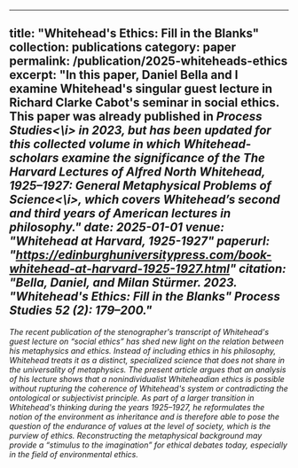 
---
title: "Whitehead's Ethics: Fill in the Blanks"
collection: publications
category: paper
permalink: /publication/2025-whiteheads-ethics
excerpt: "In this paper, Daniel Bella and I examine Whitehead's singular guest lecture in Richard Clarke Cabot's seminar in social ethics. This paper was already published in <i>Process Studies<\i> in 2023, but has been updated for this collected volume in which Whitehead-scholars examine the significance of the <i>The Harvard Lectures of Alfred North Whitehead, 1925–1927: General Metaphysical Problems of Science<\i>, which covers Whitehead’s second and third years of American lectures in philosophy."
date: 2025-01-01
venue: "Whitehead at Harvard, 1925-1927"
paperurl: "https://edinburghuniversitypress.com/book-whitehead-at-harvard-1925-1927.html"
citation: "Bella, Daniel, and Milan Stürmer. 2023. &quot;Whitehead's Ethics: Fill in the Blanks&quot; <i> Process Studies</i> 52 (2): 179–200."
---

The recent publication of the stenographer's transcript of Whitehead's guest lecture on “social ethics” has shed new light on the relation between his metaphysics and ethics. Instead of including ethics in his philosophy, Whitehead treats it as a distinct, specialized science that does not share in the universality of metaphysics. The present article argues that an analysis of his lecture shows that a nonindividualist Whiteheadian ethics is possible without rupturing the coherence of Whitehead's system or contradicting the ontological or subjectivist principle. As part of a larger transition in Whitehead's thinking during the years 1925–1927, he reformulates the notion of the environment as inheritance and is therefore able to pose the question of the endurance of values at the level of society, which is the purview of ethics. Reconstructing the metaphysical background may provide a “stimulus to the imagination” for ethical debates today, especially in the field of environmental ethics.
